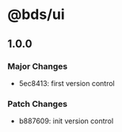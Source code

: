 # @bds/ui

## 1.0.0

### Major Changes

- 5ec8413: first version control

### Patch Changes

- b887609: init version control

